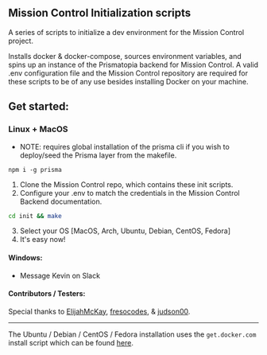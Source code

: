 ## Mission Control Initialization scripts

A series of scripts to initialize a dev environment for the Mission Control project.

Installs docker & docker-compose, sources environment variables, and spins up an instance of the Prismatopia backend for Mission Control. A valid .env configuration file and the Mission Control repository are required for these scripts to be of any use besides installing Docker on your machine.

## Get started:

### Linux + MacOS

* NOTE: requires global installation of the prisma cli if you wish to deploy/seed the Prisma layer from the makefile.
```
npm i -g prisma
```

1. Clone the Mission Control repo, which contains these init scripts.
2. Configure your .env to match the credentials in the Mission Control Backend documentation.
```bash
cd init && make
```
3. Select your OS [MacOS, Arch, Ubuntu, Debian, CentOS, Fedora]
4. It's easy now!

#### Windows:

* Message Kevin on Slack

#### Contributors / Testers:

Special thanks to [ElijahMcKay](https://github.com/ElijahMcKay), [fresocodes](https://github.com/frescocodes), & [judson00](https://github.com/judson00).

---

The Ubuntu / Debian / CentOS / Fedora installation uses the `get.docker.com` install script which can be found [here](https://github.com/docker/docker-install).
